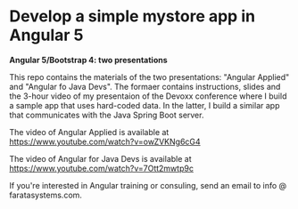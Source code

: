 # Develop a simple mystore app in Angular 5

**Angular 5/Bootstrap 4: two presentations**

This repo contains the materials of the two presentations: "Angular Applied" and "Angular fo Java Devs". The formaer contains instructions, slides and the 3-hour video of my presentaion of the Devoxx conference where I build a sample app
that uses hard-coded data. In the latter, I build a similar app that communicates with the Java Spring Boot server.

The video of Angular Applied is available at https://www.youtube.com/watch?v=owZVKNg6cG4

The video of Angular for Java Devs is available at https://www.youtube.com/watch?v=7Ott2mwtp9c

If you're interested in Angular training or consuling, send an email to info @ faratasystems.com.
